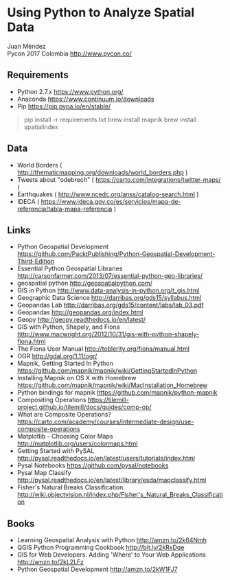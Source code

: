 # Using Python to Analyze Spatial Data

Juan Méndez  
Pycon 2017 Colombia http://www.pycon.co/

## Requirements

- Python 2.7.x https://www.python.org/
- Anaconda https://www.continuum.io/downloads
- Pip https://pip.pypa.io/en/stable/


>pip install -r requirements.txt
>brew install mapnik
>brew install spatialindex


## Data

- World Borders ( http://thematicmapping.org/downloads/world_borders.php )
- Tweets about "odebrech" ( https://carto.com/integrations/twitter-maps/ )
- Earthquakes ( http://www.ncedc.org/anss/catalog-search.html )
- IDECA ( https://www.ideca.gov.co/es/servicios/mapa-de-referencia/tabla-mapa-referencia )

## Links

- Python Geospatial Development  https://github.com/PacktPublishing/Python-Geospatial-Development-Third-Edition
- Essential Python Geospatial Libraries http://carsonfarmer.com/2013/07/essential-python-geo-libraries/
- geospatial python http://geospatialpython.com/
- GIS in Python  http://www.data-analysis-in-python.org/t_gis.html
- Geographic Data Science http://darribas.org/gds15/syllabus.html
- Geopandas Lab http://darribas.org/gds15/content/labs/lab_03.pdf
- Geopandas http://geopandas.org/index.html
- Geopy http://geopy.readthedocs.io/en/latest/
- GIS with Python, Shapely, and Fiona http://www.macwright.org/2012/10/31/gis-with-python-shapely-fiona.html
- The Fiona User Manual http://toblerity.org/fiona/manual.html
- OGR http://gdal.org/1.11/ogr/
- Mapnik, Getting Started In Python https://github.com/mapnik/mapnik/wiki/GettingStartedInPython
- Installing Mapnik on OS X with Homebrew https://github.com/mapnik/mapnik/wiki/MacInstallation_Homebrew
- Python bindings for mapnik https://github.com/mapnik/python-mapnik
- Compositing Operations https://tilemill-project.github.io/tilemill/docs/guides/comp-op/
- What are Composite Operations? https://carto.com/academy/courses/intermediate-design/use-composite-operations
- Matplotlib - Choosing Color Maps http://matplotlib.org/users/colormaps.html
- Getting Started with PySAL http://pysal.readthedocs.io/en/latest/users/tutorials/index.html
- Pysal Notebooks https://github.com/pysal/notebooks
- Pysal Map Classify http://pysal.readthedocs.io/en/latest/library/esda/mapclassify.html
- Fisher's Natural Breaks Classification http://wiki.objectvision.nl/index.php/Fisher's_Natural_Breaks_Classification

## Books

- Learning Geospatial Analysis with Python http://amzn.to/2k64Nmh
- QGIS Python Programming Cookbook http://bit.ly/2kRxDqe
- GIS for Web Developers: Adding 'Where' to Your Web Applications http://amzn.to/2kL2LFz
- Python Geospatial Development http://amzn.to/2kW1FJ7
